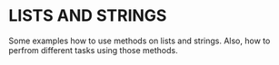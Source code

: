 # LISTS AND STRINGS
Some examples how to use methods on lists and strings. Also, how to perfrom different tasks using those methods. 
